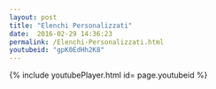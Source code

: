 ```yaml
---
layout: post
title: "Elenchi Personalizzati"
date:  2016-02-29 14:36:23
permalink: /Elenchi-Personalizzati.html
youtubeid: "gpK0EdHh2K8"
---
```


{% include youtubePlayer.html id= page.youtubeid %}
